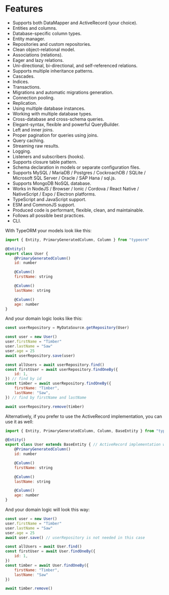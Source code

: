 # Features
- Supports both DataMapper and ActiveRecord (your choice).
- Entities and columns.
- Database-specific column types.
- Entity manager.
- Repositories and custom repositories.
- Clean object-relational model.
- Associations (relations).
- Eager and lazy relations.
- Uni-directional, bi-directional, and self-referenced relations.
- Supports multiple inheritance patterns.
- Cascades.
- Indices.
- Transactions.
- Migrations and automatic migrations generation.
- Connection pooling.
- Replication.
- Using multiple database instances.
- Working with multiple database types.
- Cross-database and cross-schema queries.
- Elegant-syntax, flexible and powerful QueryBuilder.
- Left and inner joins.
- Proper pagination for queries using joins.
- Query caching.
- Streaming raw results.
- Logging.
- Listeners and subscribers (hooks).
- Supports closure table pattern.
- Schema declaration in models or separate configuration files.
- Supports MySQL / MariaDB / Postgres / CockroachDB / SQLite / Microsoft SQL Server / Oracle / SAP Hana / sql.js.
- Supports MongoDB NoSQL database.
- Works in NodeJS / Browser / Ionic / Cordova / React Native / NativeScript / Expo / Electron platforms.
- TypeScript and JavaScript support.
- ESM and CommonJS support.
- Produced code is performant, flexible, clean, and maintainable.
- Follows all possible best practices.
- CLI.

With TypeORM your models look like this:
```js
import { Entity, PrimaryGeneratedColumn, Column } from "typeorm"

@Entity()
export class User {
    @PrimaryGeneratedColumn()
    id: number

    @Column()
    firstName: string

    @Column()
    lastName: string

    @Column()
    age: number
}
```
And your domain logic looks like this:
```js
const userRepository = MyDataSource.getRepository(User)

const user = new User()
user.firstName = "Timber"
user.lastName = "Saw"
user.age = 25
await userRepository.save(user)

const allUsers = await userRepository.find()
const firstUser = await userRepository.findOneBy({
    id: 1,
}) // find by id
const timber = await userRepository.findOneBy({
    firstName: "Timber",
    lastName: "Saw",
}) // find by firstName and lastName

await userRepository.remove(timber)
```
Alternatively, if you prefer to use the ActiveRecord implementation, you can use it as well:
```js
import { Entity, PrimaryGeneratedColumn, Column, BaseEntity } from "typeorm"

@Entity()
export class User extends BaseEntity { // ActiveRecord implementation which extends baseEntity(Already implemented repository methods)
    @PrimaryGeneratedColumn()
    id: number

    @Column()
    firstName: string

    @Column()
    lastName: string

    @Column()
    age: number
}
```
And your domain logic will look this way:
```js
const user = new User()
user.firstName = "Timber"
user.lastName = "Saw"
user.age = 25
await user.save() // userRepository is not needed in this case

const allUsers = await User.find()
const firstUser = await User.findOneBy({
    id: 1,
})
const timber = await User.findOneBy({
    firstName: "Timber",
    lastName: "Saw"
})

await timber.remove()
```

